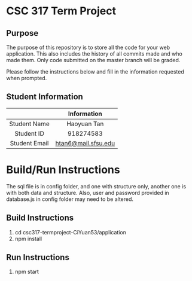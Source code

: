 # CSC 317 Term Project

## Purpose

The purpose of this repository is to store all the code for your web application. This also includes the history of all commits made and who made them. Only code submitted on the master branch will be graded.

Please follow the instructions below and fill in the information requested when prompted.

## Student Information

|               | Information   |
|:-------------:|:-------------:|
| Student Name  | Haoyuan Tan |
| Student ID    | 918274583 |
| Student Email | htan6@mail.sfsu.edu |



# Build/Run Instructions

The sql file is in config folder, and one with structure only, another one is with both data and structure.
Also, user and password provided in database.js in config folder may need to be altered.

## Build Instructions
1. cd csc317-termproject-CiYuan53/application
2. npm install

## Run Instructions
1. npm start